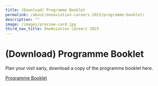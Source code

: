 ```yaml
---
title: (Download) Programme Booklet
permalink: /about/oneaviation-careers-2023/programme-booklet/
description: ""
image: /images/preview-card.jpg
third_nav_title: OneAviation Careers 2023
---
```

# (Download) Programme Booklet

Plan your visit early, download a copy of the programme booklet here.

[Programme Booklet](/files/oac2023_booklet_a4_fa.pdf)

<style>.bp-section-pagetitle h1>b {display: none;} .bp-section-pagetitle h1:after { content: "Programme Booklet" !important; font-weight: bold;}</style>